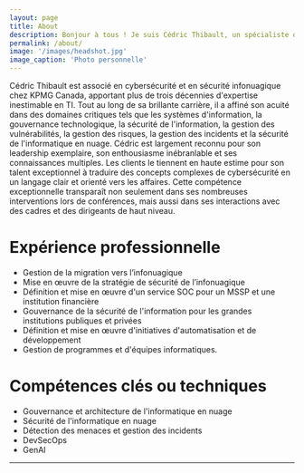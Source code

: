 ```yaml
---
layout: page
title: About
description: Bonjour à tous ! Je suis Cédric Thibault, un spécialiste de la cybersécurité et de la sécurité du cloud, basé à Québec, au Canada. Geek by design, j'aime lew jeux vidéos, les livres, le cinéma et le Jazz ! (j'oubliais, j'aime les chats aussi :-D )
permalink: /about/
image: '/images/headshot.jpg'
image_caption: 'Photo personnelle'
---
```


Cédric Thibault est associé en cybersécurité et en sécurité infonuagique chez KPMG Canada, apportant plus de trois décennies d'expertise inestimable en TI. Tout au long de sa brillante carrière, il a affiné son acuité dans des domaines critiques tels que les systèmes d'information, la gouvernance technologique, la sécurité de l'information, la gestion des vulnérabilités, la gestion des risques, la gestion des incidents et la sécurité de l'informatique en nuage.
Cédric est largement reconnu pour son leadership exemplaire, son enthousiasme inébranlable et ses connaissances multiples. Les clients le tiennent en haute estime pour son talent exceptionnel à traduire des concepts complexes de cybersécurité en un langage clair et orienté vers les affaires. Cette compétence exceptionnelle transparaît non seulement dans ses nombreuses interventions lors de conférences, mais aussi dans ses interactions avec des cadres et des dirigeants de haut niveau.

# Expérience professionnelle
- Gestion de la migration vers l’infonuagique
- Mise en œuvre de la stratégie de sécurité de l’infonuagique
- Définition et mise en œuvre d'un service SOC pour un MSSP et une institution financière
- Gouvernance de la sécurité de l'information pour les grandes institutions publiques et privées
- Définition et mise en œuvre d'initiatives d'automatisation et de développement
- Gestion de programmes et d'équipes informatiques.

# Compétences clés ou techniques
- Gouvernance et architecture de l'informatique en nuage
- Sécurité de l'informatique en nuage
- Détection des menaces et gestion des incidents
- DevSecOps
- GenAI

***